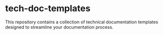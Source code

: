 # tech-doc-templates
This repository contains a collection of technical documentation templates designed to streamline your documentation process.
